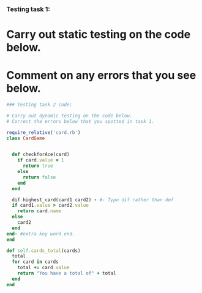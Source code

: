### Testing task 1:

# Carry out static testing on the code below.
# Comment on any errors that you see below.
```ruby
### Testing task 2 code:

# Carry out dynamic testing on the code below.
# Correct the errors below that you spotted in task 1.

require_relative('card.rb')
class CardGame


  def checkforAce(card)
    if card.value = 1
      return true
    else
      return false
    end
  end

  dif highest_card(card1 card2) - #- Typo dif rather than def
  if card1.value > card2.value
    return card.name
  else
    card2
  end
end- #extra key word end.
end

def self.cards_total(cards)
  total
  for card in cards
    total += card.value
    return "You have a total of" + total
  end
end


```
